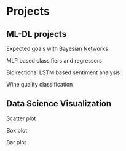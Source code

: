 # Projects

## ML-DL projects

Expected goals with Bayesian Networks

MLP based classifiers and regressors

Bidirectional LSTM based sentiment analysis

Wine quality classification

## Data Science Visualization

Scatter plot

Box plot

Bar plot
